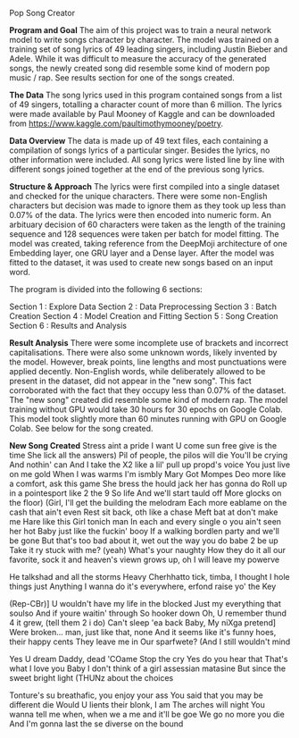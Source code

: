 Pop Song Creator

**Program and Goal**
The aim of this project was to train a neural network model to write songs character by character. The model was trained on a training set of song lyrics of 49 leading singers, including Justin Bieber and Adele. While it was difficult to measure the accuracy of the generated songs, the newly created song did resemble some kind of modern pop music / rap. See results section for one of the songs created. 


**The Data**
The song lyrics used in this program contained songs from a list of 49 singers, totalling a character count of more than 6 million. The lyrics were made available by Paul Mooney of Kaggle and can be downloaded from https://www.kaggle.com/paultimothymooney/poetry. 


**Data Overview**
The data is made up of 49 text files, each containing a compilation of songs lyrics of a particular singer. Besides the lyrics, no other information were included. All song lyrics were listed line by line with different songs joined together at the end of the previous song lyrics.


**Structure & Approach**
The lyrics were first compiled into a single dataset and checked for the unique characters. There were some non-English characters but decision was made to ignore them as they took up less than 0.07% of the data. The lyrics were then encoded into numeric form. An arbituary decision of 60 characters were taken as the length of the training sequence and 128 sequences were taken per batch for model fitting. The model was created, taking reference from the DeepMoji architecture of one Embedding layer, one GRU layer and a Dense layer. After the model was fitted to the dataset, it was used to create new songs based on an input word.

The program is divided into the following 6 sections:

Section 1 : Explore Data 
Section 2 : Data Preprocessing
Section 3 : Batch Creation
Section 4 : Model Creation and Fitting
Section 5 : Song Creation
Section 6 : Results and Analysis 


**Result Analysis**
There were some incomplete use of brackets and incorrect capitalisations. There were also some unknown words, likely invented by the model. However, break points, line lengths and most punctuations were applied decently. Non-English words, while deliberately allowed to be present in the dataset, did not appear in the "new song". This fact corroborated with the fact that they occupy less than 0.07% of the dataset. The "new song" created did resemble some kind of modern rap. The model training without GPU would take 30 hours for 30 epochs on Google Colab. This model took slightly more than 60 minutes running with GPU on Google Colab. See below for the song created.

**New Song Created**
Stress aint a pride
I want U come sun free give is the time
She lick all the answers)
Pil of people, the pilos will die
You'll be crying
And nothin' can
And I take the X2 like a lil' pull up propd's voice
You just live on me gold
When I was warms I'm ismbly Mary
Got Mompes Deo more like a comfort, ask this game
She bress the hould jack her has gonna do
Roll up in a pointesport like 2 the 9 So life
And we'll start tauld off
More glocks on the floor)
(Girl, I'll get the building the melodram
Each more eablame on the cash that ain't even
Rest sit back, oth like a chase
Meft bat at don't make me
Hare like this
Girl tonich man In each and every single o you ain't seen her hot
Baby just like the fuckin' booy
If a walking bordlen party and we'll be gone
But that's too bad about it, wet out the way you do
babe 2 be up
Take it ry stuck with me?
(yeah)
What's your naughty
How they do it all our favorite, sock it and heaven's viewn grows up, oh
I will leave my powerve

He talkshad and all the storms
Heavy Cherhhatto tick, timba, I thought I hole things just
Anything
I wanna do it's everywhere, erfond raise yo' the Key

(Rep-CBr)]
U wouldn't have my life in the blocked
Just my everything that soulso
And if youre waitin' through
So hooker down
Oh, U remember thund 4 it grew, (tell them 2 i do)
Can't sleep
'ea back Baby,
My niXga pretend]
Were broken... man, just like that, none
And it seems like it's funny hoes, their happy cents
They leave me in Our sparfwete? (And I still wouldn't mind

Yes U dream
Daddy, dead
'COame
Stop the cry
Yes do you hear that
That's what I love you
Baby
I don't think of a girl assessian matasine
But since the sweet bright light (THUNz about the choices

Tonture's su breathafic, you enjoy your ass You said
that you may be different die 
Would U lients their blonk, I am
The arches will night
You wanna tell me when, when we a me and it'll be goe
We go no more you die
And I'm gonna last the se diverse on the bound